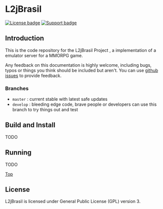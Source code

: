 #  <a name="top"></a> L2jBrasil

[![License badge](https://img.shields.io/badge/license-GPL-blue.svg)](https://opensource.org/licenses/AGPL-3.0)
[![Support badge](https://img.shields.io/badge/support-sof-yellowgreen.svg)](https://www.l2jbrasil.com/index.php?/forum/18-d%C3%BAvidas)

## Introduction

This is the code repository for the L2jBrasil Project , a implementation of a emulator server for a MMORPG game.

Any feedback on this documentation is highly welcome, including bugs, typos
or things you think should be included but aren't. You can use [github issues](https://github.com/L2JBrasil/L2JBrasil/issues/new) to provide feedback.

### Branches  
 - `master` : current stable with latest safe updates
 - `develop` : bleeding edge code, brave people or developers can use this branch to try things out and test 

## Build and Install
 TODO
## Running
 TODO
 

[Top](#top)

## License

L2jBrasil is licensed under General Public License (GPL) version 3.
